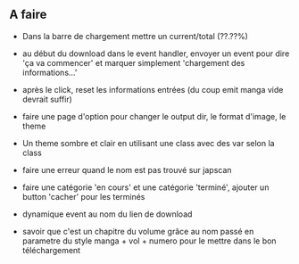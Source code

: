 ## A faire
- Dans la barre de chargement mettre un current/total (??.??%)
- au début du download dans le event handler, envoyer un event pour dire 'ça va commencer' et marquer simplement 'chargement des informations...'
- après le click, reset les informations entrées (du coup emit manga vide devrait suffir)

- faire une page d'option pour changer le output dir, le format d'image, le theme
- Un theme sombre et clair en utilisant une class avec des var selon la class

- faire une erreur quand le nom est pas trouvé sur japscan

- faire une catégorie 'en cours' et une catégorie 'terminé', ajouter un button 'cacher' pour les terminés

- dynamique event au nom du lien de download

- savoir que c'est un chapitre du volume grâce au nom passé en parametre du style manga + vol + numero pour le mettre dans le bon téléchargement